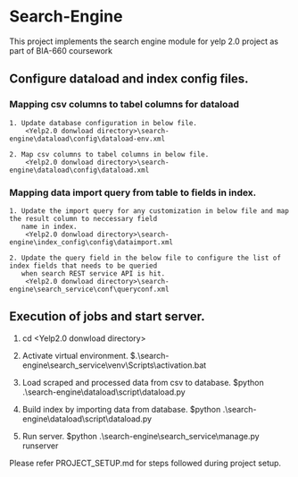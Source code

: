# Search-Engine
This project implements the search engine module for yelp 2.0 project as part of BIA-660 coursework

## Configure dataload and index config files.

### Mapping csv columns to tabel columns for dataload
	1. Update database configuration in below file.
		<Yelp2.0 donwload directory>\search-engine\dataload\config\dataload-env.xml
		
	2. Map csv columns to tabel columns in below file.
		<Yelp2.0 donwload directory>\search-engine\dataload\config\dataload.xml
		
### Mapping data import query from table to fields in index.
	1. Update the import query for any customization in below file and map the result column to neccessary field 
	   name in index.
		<Yelp2.0 donwload directory>\search-engine\index_config\config\dataimport.xml
	
	2. Update the query field in the below file to configure the list of index fields that needs to be queried 
	   when search REST service API is hit.
		<Yelp2.0 donwload directory>\search-engine\search_service\conf\queryconf.xml
		
## Execution of jobs and start server.
1. cd <Yelp2.0 donwload directory>

2. Activate virtual environment.
	$.\search-engine\search_service\venv\Scripts\activation.bat
	
3. Load scraped and processed data from csv to database.
	$python .\search-engine\dataload\script\dataload.py
	
4. Build index by importing data from database.
	$python .\search-engine\dataload\script\dataload.py
	
5. Run server.
	$python .\search-engine\search_service\manage.py runserver

	
Please refer PROJECT_SETUP.md for steps followed during project setup.